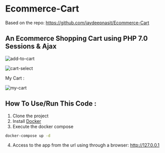 # Ecommerce-Cart

Based on the repo: https://github.com/jaydeepnasit/Ecommerce-Cart

## An Ecommerce Shopping Cart using PHP 7.0 Sessions &amp; Ajax

![add-to-cart](https://user-images.githubusercontent.com/26626045/53680445-8d97be00-3c90-11e9-8c5b-d2784b1ca6e0.jpg)

![cart-select](https://user-images.githubusercontent.com/26626045/53684297-60fb9a80-3cc0-11e9-9a2b-424f5ee925e2.PNG)

My Cart :

![my-cart](https://user-images.githubusercontent.com/26626045/53684296-60fb9a80-3cc0-11e9-9179-54e86115da8f.PNG)

## How To Use/Run This Code :
1. Clone the project
2. Install [Docker](https://www.docker.com/)
3. Execute the docker compose

```bash
docker-compose up -d
```
4. Access to the app from the url using through a browser: http://127.0.0.1